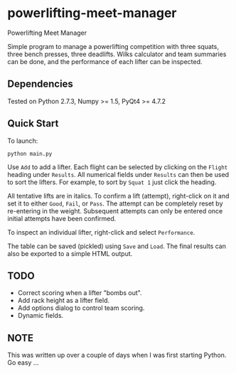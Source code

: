 powerlifting-meet-manager
=========================

Powerlifting Meet Manager

Simple program to manage a powerlifting competition with three squats, three bench presses, three deadlifts.
Wilks calculator and team summaries can be done, and the performance of each lifter can be inspected.

Dependencies
------------

Tested on Python 2.7.3, Numpy >= 1.5, PyQt4 >= 4.7.2

Quick Start
-----------

To launch:

    python main.py
    
Use `Add` to add a lifter.
Each flight can be selected by clicking on the `Flight` heading under `Results`.
All numerical fields under `Results` can then be used to sort the lifters.
For example, to sort by `Squat 1` just click the heading.

All tentative lifts are in italics.
To confirm a lift (attempt), right-click on it and set it to either `Good`, `Fail`, or `Pass`.
The attempt can be completely reset by re-entering in the weight.
Subsequent attempts can only be entered once initial attempts have been confirmed.

To inspect an individual lifter, right-click and select `Performance`.

The table can be saved (pickled) using `Save` and `Load`.
The final results can also be exported to a simple HTML output.

TODO
----

- Correct scoring when a lifter "bombs out".
- Add rack height as a lifter field.
- Add options dialog to control team scoring.
- Dynamic fields.

NOTE
----

This was written up over a couple of days when I was first starting Python. Go easy ...
